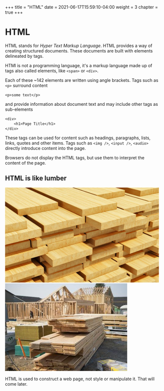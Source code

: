 +++
title = "HTML"
date = 2021-06-17T15:59:10-04:00
weight = 3
chapter = true
+++

# HTML

HTML stands for _Hyper Text Markup Language_. HTML provides a way of creating structured documents. These documents are built with elements delineated by tags. 

HTMl is not a programming language, it's a markup language made up of tags also called elements, like ```<span>``` or ```<div>```. 

Each of these ~142 elements are written using angle brackets. Tags such as ```<p>``` surround content 
```
<p>some text</p>
```
and provide information about document text and may include other tags as sub-elements 
```
<div>
    <h1>Page Title</h1>
</div>
```
These tags can be used for content such as headings, paragraphs, lists, links, quotes and other items. Tags such as ```<img />```,  ```<input />```, ```<audio>``` directly introduce content into the page. 

Browsers do not display the HTML tags, but use them to interpret the content of the page.

## HTML is like lumber

![html is like lumber](images/lumber.jpg)![html is like lumber](images/lumber-house.jpg)

HTML is used to construct a web page, not style or manipulate it. That will come later. 